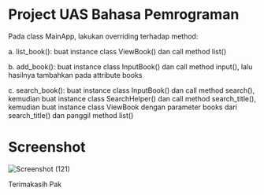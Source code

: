 # Project UAS Bahasa Pemrograman

Pada class MainApp, lakukan overriding terhadap method:


a. list_book(): buat instance class ViewBook() dan call method list()

b. add_book(): buat instance class InputBook() dan call method input(), lalu hasilnya tambahkan
pada attribute books

c. search_book(): buat instance class InputBook() dan call method search(), kemudian buat
instance class SearchHelper() dan call method search_title(), kemudian buat instance class
ViewBook dengan parameter books dari search_title() dan panggil method list()

# Screenshot

![Screenshot (121)](https://user-images.githubusercontent.com/56944673/72673336-7675e080-3a9b-11ea-8d2b-564368b9d8da.png)



Terimakasih Pak